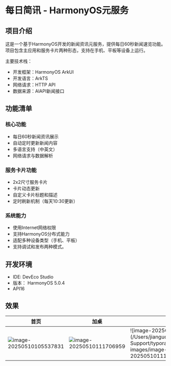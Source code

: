 # 每日简讯 - HarmonyOS元服务

## 项目介绍
这是一个基于HarmonyOS开发的新闻资讯元服务，提供每日60秒新闻速览功能。项目包含主应用和服务卡片两种形态，支持在手机、平板等设备上运行。

主要技术栈：
- 开发框架：HarmonyOS ArkUI
- 开发语言：ArkTS
- 网络请求：HTTP API
- 数据来源：AlAPI新闻接口

## 功能清单
### 核心功能
- 每日60秒新闻资讯展示
- 自动定时更新新闻内容
- 多语言支持（中英文）
- 网络请求与数据解析

### 服务卡片功能
- 2x2尺寸服务卡片
- 卡片动态更新
- 自定义卡片标题和描述
- 定时刷新机制（每天10:30更新）

### 系统能力
- 使用Internet网络权限
- 支持HarmonyOS分布式能力
- 适配多种设备类型（手机、平板）
- 支持调试和发布两种模式。

## 开发环境
- IDE: DevEco Studio
- 版本： HarmonyOS 5.0.4
- API16

## 效果

| 首页                                                         | 加桌                                                         | 卡片                                                         |
| ------------------------------------------------------------ | ------------------------------------------------------------ | ------------------------------------------------------------ |
| ![image-20250510105537831](https://nutpi-e41b.obs.cn-north-4.myhuaweicloud.com/image-20250510105537831.png) | ![image-20250510111706959](https://nutpi-e41b.obs.cn-north-4.myhuaweicloud.com/image-20250510111706959.png) | ![image-20250510111742236](/Users/jianguo/Library/Application Support/typora-user-images/image-20250510111742236.png) |



